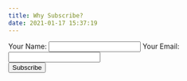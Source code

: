```yaml
---
title: Why Subscribe?
date: 2021-01-17 15:37:19
---
```


<form action="https://formspree.io/f/formspree_token" method="POST">
  <label>
    Your Name:
    <input type="text" name="name">
  </label>
  <label>
    Your Email:
    <input type="text" name="email">
  </label>
  <div class="g-recaptcha" data-sitekey="6LcjfzAaAAAAAJH7L7ZmyCGKpTzCG7bg4e_D0ZrK"></div>
  <button type="submit">Subscribe</button>
</form>

<script src="https://www.google.com/recaptcha/api.js" async defer></script>